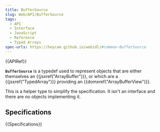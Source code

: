 ```yaml
---
title: BufferSource
slug: Web/API/BufferSource
tags:
  - API
  - Interface
  - JavaScript
  - Reference
  - Typed Arrays
spec-urls: https://heycam.github.io/webidl/#common-BufferSource
---
```

{{APIRef}}

**`BufferSource`** is a typedef used to represent objects that are either themselves an {{jsxref("ArrayBuffer")}}, or which are a {{jsxref("TypedArray")}} providing an {{domxref("ArrayBufferView")}}.

This is a helper type to simplify the specification. It isn't an interface and there are no objects implementing it.

## Specifications

{{Specifications}}
